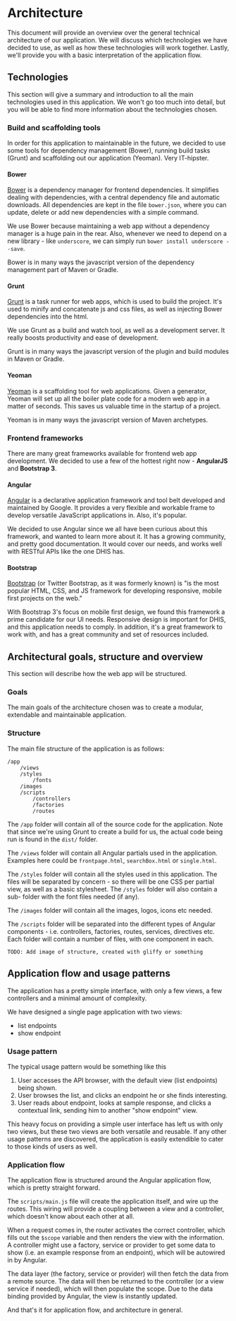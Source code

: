 # Architecture

This document will provide an overview over the general technical architecture
of our application. We will discuss which technologies we have decided to use,
as well as how these technologies will work together. Lastly, we'll provide you
with a basic interpretation of the application flow.

## Technologies

This section will give a summary and introduction to all the main technologies
used in this application. We won't go too much into detail, but you will be
able to find more information about the technologies chosen.

### Build and scaffolding tools

In order for this application to maintainable in the future, we decided to use
some tools for dependency management (Bower), running build tasks (Grunt) and
scaffolding out our application (Yeoman). Very IT-hipster.

#### Bower
[Bower](http://bower.io/) is a dependency manager for frontend dependencies. It
simplifies dealing with dependencies, with a central dependency file and
automatic downloads. All dependencies are kept in the file ``bower.json``, where
you can update, delete or add new dependencies with a simple command.

We use Bower because maintaining a web app without a dependency manager is a
huge pain in the rear. Also, whenever we need to depend on a new library - like
``underscore``, we can simply run ``bower install underscore --save``.

Bower is in many ways the javascript version of the dependency management part of
Maven or Gradle.

#### Grunt
[Grunt](http://gruntjs.com/) is a task runner for web apps, which is used to
build the project. It's used to minify and concatenate js and css files, as well
as injecting Bower dependencies into the html.

We use Grunt as a build and watch tool, as well as a development server. It
really boosts productivity and ease of development.

Grunt is in many ways the javascript version of the plugin and build modules in
Maven or Gradle.

#### Yeoman
[Yeoman](http://yeoman.io/) is a scaffolding tool for web applications. Given a
generator, Yeoman will set up all the boiler plate code for a modern web app in
a matter of seconds. This saves us valuable time in the startup of a project.

Yeoman is in many ways the javascript version of Maven archetypes.

### Frontend frameworks
There are many great frameworks available for frontend web app development. We
decided to use a few of the hottest right now - **AngularJS** and **Bootstrap 3**.

#### Angular
[Angular](https://angularjs.org/) is a declarative application framework and tool
belt developed and maintained by Google. It provides a very flexible and
workable frame to develop versatile JavaScript applications in. Also, it's
popular.

We decided to use Angular since we all have been curious about this framework,
and wanted to learn more about it. It has a growing community, and pretty good
documentation. It would cover our needs, and works well with RESTful APIs like
the one DHIS has.

#### Bootstrap
[Bootstrap](http://getbootstrap.com/) (or Twitter Bootstrap, as it was formerly
known) is "is the most popular HTML, CSS, and JS framework for developing
responsive, mobile first projects on the web."

With Bootstrap 3's focus on mobile first design, we found this framework a prime
candidate for our UI needs. Responsive design is important for DHIS, and this
application needs to comply. In addition, it's a great framework to work with,
and has a great community and set of resources included.

## Architectural goals, structure and overview

This section will describe how the web app will be structured.

### Goals

The main goals of the architecture chosen was to create a modular, extendable
and maintainable application.

### Structure

The main file structure of the application is as follows:

    /app
        /views
        /styles
            /fonts
        /images
        /scripts
            /controllers
            /factories
            /routes

The ``/app`` folder will contain all of the source code for the application. Note
that since we're using Grunt to create a build for us, the actual code being run
is found in the ``dist/`` folder.

The ``/views`` folder will contain all Angular partials used in the application.
Examples here could be ``frontpage.html``, ``searchBox.html`` or ``single.html``.

The ``/styles`` folder will contain all the styles used in this application. The
files will be separated by concern - so there will be one CSS per partial view,
as well as a basic stylesheet. The ``/styles`` folder will also contain a sub-
folder with the font files needed (if any).

The ``/images`` folder will contain all the images, logos, icons etc needed.

The ``/scripts`` folder will be separated into the different types of Angular
components - i.e. controllers, factories, routes, services, directives etc. Each
folder will contain a number of files, with one component in each.

    TODO: Add image of structure, created with gliffy or something

## Application flow and usage patterns

The application has a pretty simple interface, with only a few views, a few
controllers and a minimal amount of complexity.

We have designed a single page application with two views:
- list endpoints
- show endpoint

### Usage pattern

The typical usage pattern would be something like this

1. User accesses the API browser, with the default view (list endpoints) being
shown.
2. User browses the list, and clicks an endpoint he or she finds interesting.
3. User reads about endpoint, looks at sample response, and clicks a contextual
link, sending him to another "show endpoint" view.

This heavy focus on providing a simple user interface has left us with only two
views, but these two views are both versatile and reusable. If any other usage
patterns are discovered, the application is easily extendible to cater to those
kinds of users as well.

### Application flow

The application flow is structured around the Angular application flow, which is
pretty straight forward.

The ``scripts/main.js`` file will create the application itself, and wire up the
routes. This wiring will provide a coupling between a view and a controller,
which doesn't know about each other at all.

When a request comes in, the router activates the correct controller, which
fills out the ``$scope`` variable and then renders the view with the
information. A controller might use a factory, service or provider to get some
data to show (i.e. an example response from an endpoint), which will be
autowired in by Angular.

The data layer (the factory, service or provider) will then fetch the data from
a remote source. The data will then be returned to the controller (or a view
service if needed), which will then populate the scope. Due to the data binding
provided by Angular, the view is instantly updated.

And that's it for application flow, and architecture in general.
